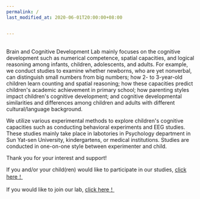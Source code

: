 ```yaml
---
permalink: /
last_modified_at: 2020-06-01T20:00:00+08:00


---
```


<br>
Brain and Cognitive Development Lab mainly focuses on the cognitive development such as numerical competence, spatial capacities, and logical reasoning among infants, children, adolescents, and adults. For example, we conduct studies to examine whether newborns, who are yet nonverbal, can distinguish small numbers from big numbers; how 2- to 3-year-old children learn counting and spatial reasoning; how these capacities predict children's academic achievement in primary school; how parenting styles impact children's cognitive development; and cognitive developmental similarities and differences among children and adults with different cultural/language background.

We utilize various experimental methods to explore children's cognitive capacities such as conducting behavioral experiments and EEG studies. These studies mainly take place in labotories in Psychology department in Sun Yat-sen University, kindergartens, or medical institutions. Studies are conducted in one-on-one style between experimenter and child.

Thank you for your interest and support!

If you and/or your child(ren) would like to participate in our studies, [click here！](https://bcdlabsysu.github.io/bcdlabsysu/contact_us/)

If you would like to join our lab, [click here！](https://bcdlabsysu.github.io/bcdlabsysu/contact_us/)
